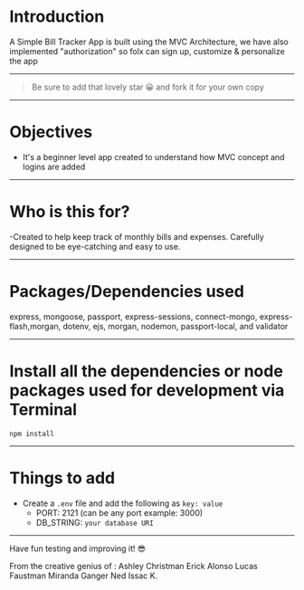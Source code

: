 # Introduction

A Simple Bill Tracker App is built using the MVC Architecture, we have also implemented "authorization" so folx can sign up, customize & personalize the app 

---

> Be sure to add that lovely star 😀 and fork it for your own copy

---

# Objectives

- It's a beginner level app created to understand how MVC concept and logins are added

---

# Who is this for? 

-Created to help keep track of monthly bills and expenses. Carefully designed to be eye-catching and easy to use.

---

# Packages/Dependencies used 

express, mongoose, passport, express-sessions, connect-mongo, express-flash,morgan, dotenv, ejs,  morgan, nodemon, passport-local, and validator

---

# Install all the dependencies or node packages used for development via Terminal

`npm install` 

---

# Things to add

- Create a `.env` file and add the following as `key: value` 
  - PORT: 2121 (can be any port example: 3000) 
  - DB_STRING: `your database URI` 
 ---
 
 Have fun testing and improving it! 😎

 From the creative genius of :
 Ashley Christman
 Erick Alonso
 Lucas Faustman 
 Miranda Ganger
 Ned
 Issac K.



